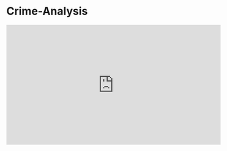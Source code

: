 # Crime-Analysis



<iframe width="560" height="315" src="https://www.youtube.com/embed/0DGcSyiSFmI" title="YouTube video player" frameborder="0" allow="accelerometer; autoplay; clipboard-write; encrypted-media; gyroscope; picture-in-picture" allowfullscreen></iframe>
